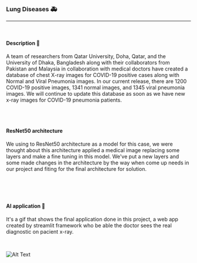 ### Lung Diseases 🚑
<hr>
<br>



#### Description 📃

A team of researchers from Qatar University, Doha, Qatar, and the University of Dhaka, Bangladesh along with their collaborators from Pakistan and Malaysia in collaboration with medical doctors have created a database of chest X-ray images for COVID-19 positive cases along with Normal and Viral Pneumonia images. In our current release, there are 1200 COVID-19 positive images, 1341 normal images, and 1345 viral pneumonia images. We will continue to update this database as soon as we have new x-ray images for COVID-19 pneumonia patients.


<br>
<br>


#### ResNet50 architecture 

 We using to ResNet50 architecture as a model for this case, we were thought about this architecture applied a medical image replacing some layers and make a fine tuning in this model. We've put a new layers and some made changes in the architecture by the way when come up needs in our project and fiting for the final architecture for solution.
 
 
 <br>
 <br>
 <br>
 
 
 
 
 
 #### AI application 📱
 
 It's a gif that shows the final application done in this project, a web app created by streamlit framework who be able the doctor sees the real diagnostic on pacient x-ray.
 
<br>
 
 
 
 
 ![Alt Text](https://media.giphy.com/media/vFKqnCdLPNOKc/giphy.gif)

<br>
<br>


